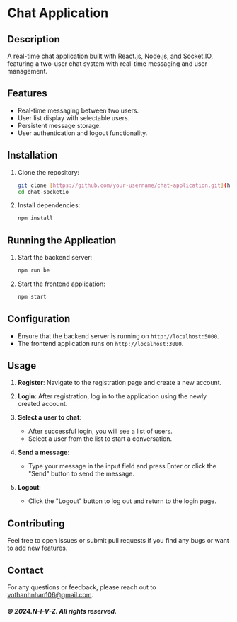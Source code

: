 # Chat Application

## Description

A real-time chat application built with React.js, Node.js, and Socket.IO, featuring a two-user chat system with real-time messaging and user management.

## Features

- Real-time messaging between two users.
- User list display with selectable users.
- Persistent message storage.
- User authentication and logout functionality.

## Installation

1. Clone the repository:

   ```bash
   git clone [https://github.com/your-username/chat-application.git](https://github.com/N-I-V-Z/chat-socketio.git)
   cd chat-socketio
   ```

2. Install dependencies:

   ```bash
   npm install
   ```

## Running the Application

1. Start the backend server:

   ```bash
   npm run be
   ```

2. Start the frontend application:

   ```bash
   npm start
   ```

## Configuration

- Ensure that the backend server is running on `http://localhost:5000`.
- The frontend application runs on `http://localhost:3000`.

## Usage

1. **Register**: Navigate to the registration page and create a new account.

2. **Login**: After registration, log in to the application using the newly created account.

3. **Select a user to chat**:
   - After successful login, you will see a list of users.
   - Select a user from the list to start a conversation.

4. **Send a message**:
   - Type your message in the input field and press Enter or click the "Send" button to send the message.

5. **Logout**:
   - Click the "Logout" button to log out and return to the login page.

## Contributing

Feel free to open issues or submit pull requests if you find any bugs or want to add new features.

## Contact

For any questions or feedback, please reach out to [vothanhnhan106@gmail.com](mailto:vothanhnhan106@gmail.com).

##### &#169; 2024.N-I-V-Z. All rights reserved.
